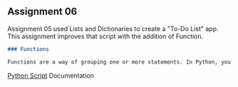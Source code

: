 ## Assignment 06

Assignment 05 used Lists and Dictionaries to create a "To-Do List" app.  This assignment improves that script with the addition of Function. 



```markdown
### Functions

Functions are a way of grouping one or more statements. In Python, you must define a function before you can use code to call the function. Calling the function executes the statements in the function.


```


[Python Script](https://github.com/jaytreelove/IntroToProg-Python-Mod06/blob/master/assignment06.py)
Documentation 
